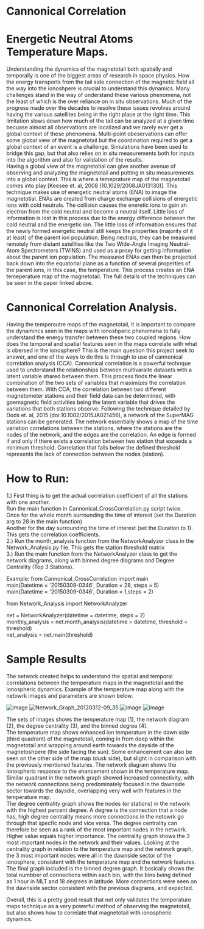# Cannonical Correlation

  # Energetic Neutral Atoms Temperature Maps.

 Understanding the dynamics of the magnetotail both spatially and temporally is one of the biggest areas of research in space physics. How the energy transports from the tail side connection of the magnetic field all the way into the ionoshpere is crucial to understand this dynamics. Many challenges stand in the way of understand these various phenomena, not the least of which is the over reliance on in situ observations. Much of the progress made over the decades to resolve these issues revolves around having the various satellites being in the right place at the right time. This limitation slows down how much of the tail can be analyzed at a given time becuase almost all observations are localized and we rarely ever get a global context of these phenomena. Multi-point obeservations can offer some global view of the magnetotail but the coordination required to get a global context of an event is a challenge. Simulations have been used to bridge this gap, but that also relies on in situ measurements both for inputs into the algorithm and also for validation of the results.       
 Having a global view of the magnetotial can give another avenue of observing and analyzing the magnetotail and putting in situ measurements into a global context. This is where a temeprature map of the magnetotail comes into play [Keesee et. al, 2008 (10.1029/2008JA013130)]. This technique makes use of energetic neutral atoms (ENA) to image the magnetotial. ENAs are created from charge exchange collisions of energetic ions with cold neutrals. The collision causes the eneretic ions to gain an electron from the cold neutral and become a neutral itself. Little loss of information is lost in this process due to the energy difference between the cold neutral and the energetic ion. The little loss of information ensures that the newly formed energetic neutral still keeps the properties (majority of it at least) of the parent ion population. Being neutrals, they can be measured remotely from distant satellites like the Two Wide-Angle Imaging Neutral-Atom Spectrometers (TWINS) and used as a proxy for getting information about the parent ion population. The measured ENAs can then be projected back down into the equatorial plane as a function of several properties of the parent ions, in this case, the temperature. This process creates an ENA temeperature map of the magnetotail. The full details of the techniques can be seen in the paper linked above. 

# Cannonical Correlation Analysis.

Having the temperautre maps of the magnetotail, it is important to compare the dynamincs seen in the maps with ionoshperic phenomena to fully understand the energy transfer between these two coupled regions. How does the temporal and spatial features seen in the maps correlate with what is obersed in the ionosphere? This is the main question this project seek to answer, and one of the ways to do this is through to use of cannonical correlation analysis (CCA). Cannonical correlation is a powerful technque used to understand the relationships between multivaraite datasets with a  latent variable shared between them. This process finds the linear combination of the two sets of variables that miaximizes the correlation between them. With CCA, the correlation between two different magnetometer stations and their field data can be determined, with goemagnetic field activities being the latent variable that drives the variations that both stations observe. Following the technique detailed by Dods et. al, 2015 (doi:10.1002/2015JA021456), a network of the SuperMAG stations can be generated. The network essentially shows a map of the time variation correlations between the stations, where the stations are the nodes of the network, and the edges are the correlation. An edge is formed if and only if there exists a correlation between two station that exceeds a minimum threshold. Correlation that falls below the defined threshold represents the lack of connection between the nodes (station). 

# How to Run:
  
  1.) First thing is to get the actual correlation coefficient of all the stations with one another.     
  Run the main function in Cannonical_CrossCorrelation.py script twice.   
  Once for the whole month surrounding the time of interest (set the Duration arg to 28 in the main function)  
  Another for the day surrounding the time of interest (set the Duration to 1). This gets the correlation coefficients.    
  2.) Run the month_analysis function from the NetworkAnalyzer class in the Network_Analysis.py file. This gets the station threshold matrix  
  3.) Run the main function from the NetworkAnalyzer class to get the network diagrams, along with binned degree diagrams and Degree Centrality (Top 3 Stations).
  
  Example:
  from Cannonical_CrossCorrelation import main  
  main(Datetime = '20150309-0346', Duration = 28, steps = 5)   
  main(Datetime = '20150309-0346', Duration = 1,steps = 2)   

  from Network_Analysis import NetworkAnalyzer  

  net = NetworkAnalyzer(datetime = datetime, steps = 2)  
  monthly_analysis = net.month_analysis(datetime = datetime, threshold = threshold)  
  net_analysis = net.main(threshold)  
  

# Sample Results
The network created helps to understand the spatial and temporal correlations between the temperature maps in the magnetotail and the ionospheric dynamics. Example of the temperature map along with the netowrk images and parameters are shown below.   



![image](https://github.com/Tomi-unh/Cannonical-Correlation/assets/60202873/62273c87-2c30-4538-a778-5b6fba2155de)
![Network_Graph_20120312-09_35](https://github.com/Tomi-unh/Cannonical-Correlation/assets/60202873/5fe6be8c-a7dc-4631-b3b9-ae90d923003b)
![image](https://github.com/Tomi-unh/Cannonical-Correlation/assets/60202873/c5b455c4-598f-4b40-b8f5-74510e53dc68)
![image](https://github.com/Tomi-unh/Cannonical-Correlation/assets/60202873/79a5fe4c-527e-47db-99b0-860750cc0bb7)


The sets of images shows the temperature map (1), the network diagram (2), the degree centrality (3), and the binned degree (4).    
The temperature map shows enhanced ion temperature in the dawn side (third quadrant) of the magnetotail, coming in from deep within the magnetotail and wrapping around earth towards the dayside of the magnetoshpere (the side facing the sun). Some enhancement can also be seen on the other side of the map (dusk side), but slight in comparison with the previously mentioned features. The network diagram shows the ionospheric response to the ehancement shown in the temperature map. Similar quadrant in the network graph showed increased connectivity, with the network connections being predominately focused in the dawnside sector towards the daysdie, overlapping very well with features in the temperature map.   
The degree centrality graph shows the nodes (or stations) in the network with the highest percent degree. A degree is the connection  that a node has, high degree centrality means more connections in the netowrk go through that specfic node and vice versa. The degree centrality can therefore be seen as a rank of the most important nodes in the network. Higher value equals higher importance. The centrality graph shows the 3 most important nodes in the network and their values. Looking at the centrality graph in relation to the temperature map and the network graph, the 3 most important nodes were all in the dawnside sector of the ionosphere, consistent with the temperature map and the network features.   
The final graph included is the binned degree graph. It basically shows the total numbber of connections within each bin, with the bins being defined as 1 hour in MLT and 18 degrees in latitude. More connections were seen on the dawnside sector consistent with the previous diagrams, and expected.  

Overall, this is a pretty good result that not only validates the temperature maps technique as a very powerful method of observing the magnetotail, but also shows how to correlate that magnetotail with ionospheric dynamics. 

